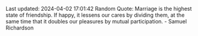 Last updated: 2024-04-02 17:01:42
Random Quote: Marriage is the highest state of friendship. If happy, it lessens our cares by dividing them, at the same time that it doubles our pleasures by mutual participation. - Samuel Richardson